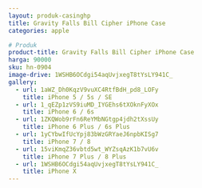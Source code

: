 ```yaml
---
layout: produk-casinghp
title: Gravity Falls Bill Cipher iPhone Case
categories: apple

# Produk
product-title: Gravity Falls Bill Cipher iPhone Case
harga: 90000
sku: hn-0904
image-drive: 1WSHB6OCdgi54aqUvjxegT8tYsLY941C_
gallery:
  - url: 1aWZ_Dh0KqzV9vuXC4RtfBdH_pd8_LOFy
    title: iPhone 5 / 5s / SE
  - url: 1_qEZp1zVS9iuMD_IYGEhs6tXOknFyXOx
    title: iPhone 6 / 6s
  - url: 1ZKQWob9rFn6ReYMbNGtgp4jdh2tXssUy
    title: iPhone 6 Plus / 6s Plus
  - url: 1yCYbwIfUcYpj83bWzGRYaeJ6npbKISg7
    title: iPhone 7 / 8
  - url: 15viKmqZ36vbtd5wt_WYZsqAzK1b7vU6v
    title: iPhone 7 Plus / 8 Plus
  - url: 1WSHB6OCdgi54aqUvjxegT8tYsLY941C_
    title: iPhone X
---
```

